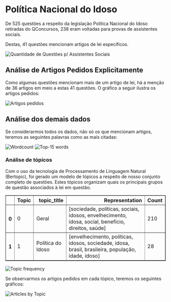 # Política Nacional do Idoso

De 525 questões a respeito da legislação Política Nacional do Idoso retiradas do QConcursos, 238 eram voltadas para provas de assistentes sociais.

Destas, 41 questões mencionam artigos de lei específicos.

![Quantidade de Questões p/ Assistentes Sociais](images/graphs/política_nacional_do_idoso/is_social_work.png)


## Análise de Artigos Pedidos Explicitamente

Como algumas questões mencionam mais de um artigo de lei, há a menção de 36 artigos em meio a estas 41 questões. O gráfico a seguir ilustra os artigos pedidos:

![Artigos pedidos](images/graphs/política_nacional_do_idoso/top_articles.png)

## Análise dos demais dados

Se considerarmos todos os dados, não só os que mencionam artigos, teremos as seguintes palavras como as mais citadas:

![Wordcount](images/graphs/política_nacional_do_idoso/wordcloud.png)
![Top-15 words](images/graphs/política_nacional_do_idoso/top_words.png)

### Análise de tópicos

Com o uso da tecnologia de Processamento de Linguagem Natural (Bertopic), foi gerado um modelo de tópicos a respeito de nosso conjunto completo de questões. Estes tópicos organizam quais os principais grupos de questão associados à lei em questão.

<table border="1" class="dataframe">
  <thead>
    <tr style="text-align: right;">
      <th></th>
      <th>Topic</th>
      <th>topic_title</th>
      <th>Representation</th>
      <th>Count</th>
    </tr>
  </thead>
  <tbody>
    <tr>
      <th>0</th>
      <td>0</td>
      <td>Geral</td>
      <td>[sociedade, políticas, sociais, idosos, envelhecimento, idosa, social, benefício, direitos, saúde]</td>
      <td>210</td>
    </tr>
    <tr>
      <th>1</th>
      <td>1</td>
      <td>Política do Idoso</td>
      <td>[envelhecimento, políticas, idosos, sociedade, idosa, brasil, brasileira, população, idade, idoso]</td>
      <td>28</td>
    </tr>
  </tbody>
</table>

![Topic frequency](images/graphs/política_nacional_do_idoso/topics.png)

Se observarmos os artigos pedidos em cada tópico, teremos os seguintes gráficos:

![Articles by Topic](images/graphs/política_nacional_do_idoso/articles_by_topic.png)
